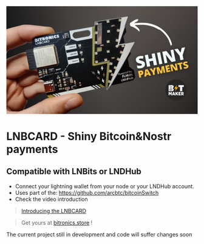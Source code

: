 
<img style="max-width:100%;" src="https://github.com/BitMaker-hub/LNBCARD/blob/master/Recursos/miniatura.jpg">

# LNBCARD - Shiny Bitcoin&Nostr payments

## Compatible with LNBits or LNDHub
- Connect your lightning wallet from your node or your LNDHub account.
- Uses part of the: https://github.com/arcbtc/bitcoinSwitch
- Check the video introduction

> <a href="https://youtu.be/52NnTPij4A4">Introducing the LNBCARD</a>

> Get yours at <a href="https://bitronics.store">bitronics.store</a> !


The current project still in development and code will suffer changes soon
